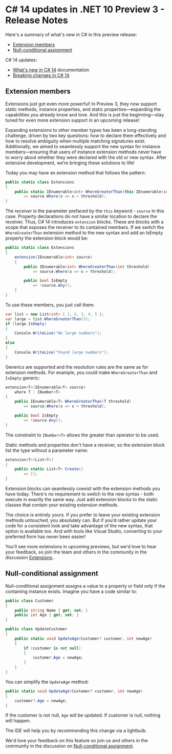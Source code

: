 # C# 14 updates in .NET 10 Preview 3 - Release Notes

Here's a summary of what's new in C# in this preview release:

- [Extension members](#extension-members)
- [Null-conditional assignment](#null-conditional-assignment)

C# 14 updates:

- [What's new in C# 14](https://learn.microsoft.com/dotnet/csharp/whats-new/csharp-14) documentation
- [Breaking changes in C# 14](https://learn.microsoft.com/dotnet/csharp/whats-new/breaking-changes/compiler%20breaking%20changes%20-%20dotnet%2010)

## Extension members

Extensions just got even more powerful! In Preview 3, they now support static methods, instance properties, and static properties—expanding the capabilities you already know and love. And this is just the beginning—stay tuned for even more extension support in an upcoming release!

Expanding extensions to other member types has been a long-standing challenge, driven by two key questions: how to declare them effectively and how to resolve ambiguity when multiple matching signatures exist. Additionally, we aimed to seamlessly support the new syntax for instance members—ensuring that users of instance extension methods never have to worry about whether they were declared with the old or new syntax. After extensive development, we’re bringing these solutions to life!

Today you may have an extension method that follows the pattern:

```csharp
public static class Extensions
{
    public static IEnumerable<int> WhereGreaterThan(this IEnumerable<int> source, int threshold) 
        => source.Where(x => x > threshold);
}
```

The _receiver_ is the parameter prefaced by the `this` keyword - `source` in this case. Property declarations do not have a similar location to declare the receiver. Thus, C# 14 introduces `extension` blocks. These are blocks with a scope that exposes the receiver to its contained members. If we switch the `WhereGreaterThan` extension method to the new syntax and add an IsEmpty property the extension block would be:

```csharp
public static class Extensions
{
    extension(IEnumerable<int> source) 
    {
        public IEnumerable<int> WhereGreaterThan(int threshold)
            => source.Where(x => x > threshold);

        public bool IsEmpty
            => !source.Any();
    }
}
```

To use these members, you just call them:

```csharp
var list = new List<int> { 1, 2, 3, 4, 5 };
var large = list.WhereGreaterThan(3);
if (large.IsEmpty)
{
    Console.WriteLine("No large numbers");
}
else
{
    Console.WriteLine("Found large numbers");
}
```

Generics are supported and the resolution rules are the same as for extension methods. For example, you could make `WhereGreaterThan` and `IsEmpty` generic:

```csharp
extension<T>(IEnumerable<T> source)
    where T : INumber<T>
{
    public IEnumerable<T> WhereGreaterThan(T threshold)
        => source.Where(x => x > threshold);

    public bool IsEmpty
        => !source.Any();
}
```

The constraint to `INumber<T>` allows the greater than operator to be used.

Static methods and properties don't have a receiver, so the extension block list the type without a parameter name:

```csharp
extension<T>(List<T>)
{
    public static List<T> Create()
        => [];
}
```

Extension blocks can seamlessly coexist with the extension methods you have today. There's no requirement to switch to the new syntax - both execute in exactly the same way. Just add extension blocks to the static classes that contain your existing extension methods.

The choice is entirely yours. If you prefer to leave your existing extension methods untouched, you absolutely can. But if you’d rather update your code for a consistent look and take advantage of the new syntax, that option is available too. And with tools like Visual Studio, converting to your preferred form has never been easier!

You'll see more extensions in upcoming previews, but we'd love to hear your feedback, so join the team and others in the community in the discussion [Extensions](https://github.com/dotnet/csharplang/discussions/8696)..

## Null-conditional assignment

Null-conditional assignment assigns a value to a property or field only if the containing instance exists. Imagine you have a code similar to:

```csharp
public class Customer
{
    public string Name { get; set; }
    public int Age { get; set; }
}

public class UpdateCustomer
{
    public static void UpdateAge(Customer? customer, int newAge)
    {
        if (customer is not null)
        {
            customer.Age = newAge;
        }
    }
}
```

You can simplify the `UpdateAge` method:

```csharp
public static void UpdateAge(Customer? customer, int newAge)
{
    customer?.Age = newAge;
}
```

If the customer is not null, `Age` will be updated. If customer is null, nothing will happen.

The IDE will help you by recommending this change via a lightbulb.

We'd love your feedback on this feature so join us and others in the community in the discussion on [Null-conditional assignment](https://github.com/dotnet/csharplang/discussions/8676).
